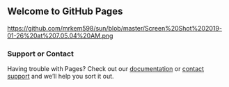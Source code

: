 ## Welcome to GitHub Pages

https://github.com/mrkem598/sun/blob/master/Screen%20Shot%202019-01-26%20at%207.05.04%20AM.png

### Support or Contact

Having trouble with Pages? Check out our [documentation](https://help.github.com/categories/github-pages-basics/) or [contact support](https://github.com/contact) and we’ll help you sort it out.
